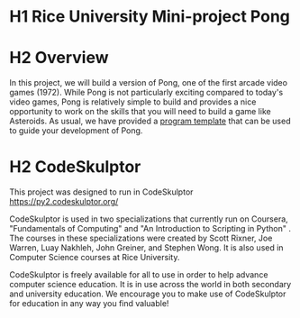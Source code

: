 # H1 Rice University Mini-project Pong

# H2 Overview
In this project, we will build a version of Pong, one of the first arcade video games (1972). While Pong is not particularly exciting compared to today's video games, Pong is relatively simple to build and provides a nice opportunity to work on the skills that you will need to build a game like Asteroids. As usual, we have provided a [program template](http://www.codeskulptor.org/#examples-pong_template.py) that can be used to guide your development of Pong.

# H2 CodeSkulptor
This project was designed to run in CodeSkulptor https://py2.codeskulptor.org/

CodeSkulptor is used in two specializations that currently run on Coursera, "Fundamentals of Computing" and "An Introduction to Scripting in Python" . The courses in these specializations were created by Scott Rixner, Joe Warren, Luay Nakhleh, John Greiner, and Stephen Wong. It is also used in Computer Science courses at Rice University.

CodeSkulptor is freely available for all to use in order to help advance computer science education. It is in use across the world in both secondary and university education. We encourage you to make use of CodeSkulptor for education in any way you find valuable!
